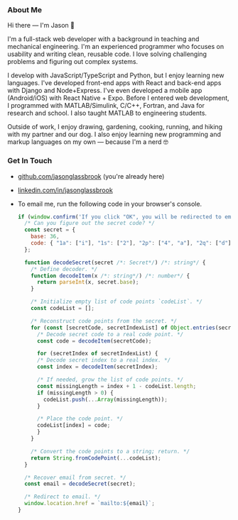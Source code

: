 <!--
**jasonglassbrook/jasonglassbrook** is a ✨ _special_ ✨ repository because its `README.md` (this file) appears on your GitHub profile.
-->

### About Me

Hi there — I'm Jason 👋

I'm a full-stack web developer with a background in teaching and mechanical engineering. I'm an experienced programmer who focuses on usability and writing clean, reusable code. I love solving challenging problems and figuring out complex systems.

I develop with JavaScript/TypeScript and Python, but I enjoy learning new languages. I've developed front-end apps with React and back-end apps with Django and Node+Express. I've even developed a mobile app (Android/iOS) with React Native + Expo. Before I entered web development, I programmed with MATLAB/Simulink, C/C++, Fortran, and Java for research and school. I also taught MATLAB to engineering students.

Outside of work, I enjoy drawing, gardening, cooking, running, and hiking with my partner and our dog. I also enjoy learning new programming and markup languages on my own — because I'm a nerd 🤓

### Get In Touch

-   [github.com/jasonglassbrook](https://github.com/jasonglassbrook/) (you're already here)
-   [linkedin.com/in/jasonglassbrook](https://www.linkedin.com/in/jasonglassbrook/)
-   To email me, run the following code in your browser's console.

    ```js
    if (window.confirm('If you click "OK", you will be redirected to email Jason.')) {
      /* Can you figure out the secret code? */
      const secret = {
        base: 36,
        code: { "1a": ["i"], "1s": ["2"], "2p": ["4", "a"], "2q": ["d"], "2s": ["j"], "2t": ["1", "k"], "2v": ["8"], "2y": ["3"], "2z": ["h"], "3a": ["l"], "30": ["9"], "31": ["0"], "32": ["7"], "33": ["6", "f", "g"], "36": ["e"], "37": ["5", "b", "c"] },
      };

      function decodeSecret(secret /*: Secret*/) /*: string*/ {
        /* Define decoder. */
        function decodeItem(x /*: string*/) /*: number*/ {
          return parseInt(x, secret.base);
        }

        /* Initialize empty list of code points `codeList`. */
        const codeList = [];

        /* Reconstruct code points from the secret. */
        for (const [secretCode, secretIndexList] of Object.entries(secret.code)) {
          /* Decode secret code to a real code point. */
          const code = decodeItem(secretCode);

          for (secretIndex of secretIndexList) {
          /* Decode secret index to a real index. */
          const index = decodeItem(secretIndex);

          /* If needed, grow the list of code points. */
          const missingLength = index + 1 - codeList.length;
          if (missingLength > 0) {
            codeList.push(...Array(missingLength));
          }

          /* Place the code point. */
          codeList[index] = code;
          }
        }

        /* Convert the code points to a string; return. */
        return String.fromCodePoint(...codeList);
      }

      /* Recover email from secret. */
      const email = decodeSecret(secret);

      /* Redirect to email. */
      window.location.href = `mailto:${email}`;
    }
    ```
